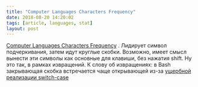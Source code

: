 ```yaml
---
title: "Computer Languages Characters Frequency"
date: 2018-08-20 14:20:02
tags: [article, languages, stat]
layout: post
---
```


[Computer Languages Characters Frequency](http://xahlee.info/comp/computer_language_char_distribution.html)
. Лидирует символ подчеркивания, затем идут круглые скобки. Возможно, имеет смысл вынести эти символы как основные для клавиши, без нажатия shift. Ну это так, в рамках извращений. К слову об извращениях: в Bash закрывающая скобка встречается чаще открывающей из-за [ущербной реализации switch-case](https://www.opennet.ru/docs/RUS/bash_scripting_guide/x5210.html)
